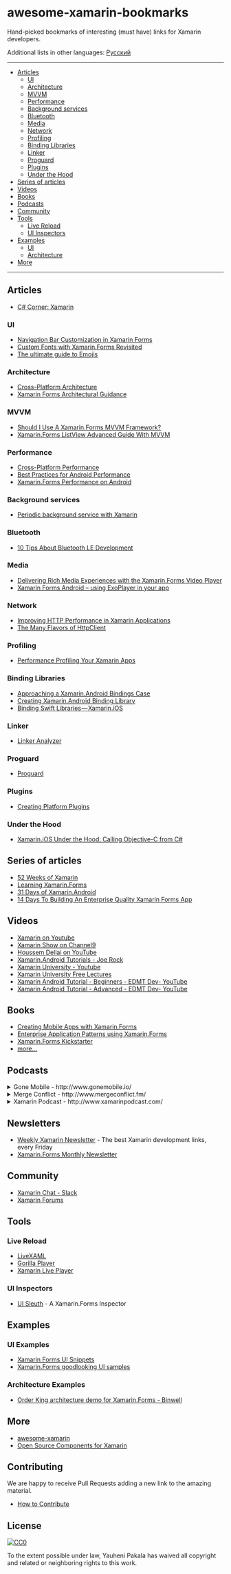 # awesome-xamarin-bookmarks

Hand-picked bookmarks of interesting (must have) links for Xamarin developers.

Additional lists in other languages:  [Русский](/README.ru.md)

---

* [Articles](#articles)
  - [UI](#ui)
  - [Architecture](#architecture)
  - [MVVM](#mvvm)
  - [Performance](#performance)
  - [Background services](#background-services)
  - [Bluetooth](#bluetooth)
  - [Media](#media)
  - [Network](#network)
  - [Profiling](#profiling)
  - [Binding Libraries](#binding-libraries)
  - [Linker](#linker)
  - [Proguard](#proguard)
  - [Plugins](#plugins)
  - [Under the Hood](#under-the-hood)
* [Series of articles](#series-of-articles)
* [Videos](#videos)
* [Books](#books)
* [Podcasts](#podcasts)
* [Community](#community)
* [Tools](#tools)
  - [Live Reload](#live-reload)
  - [UI Inspectors](#ui-inspectors)
* [Examples](#examples)
  - [UI](#ui-examples)
  - [Architecture](#architecture-examples)
* [More](#more)

---

## Articles
* [C# Corner: Xamarin](https://www.c-sharpcorner.com/technologies/xamarin)

### UI
* [Navigation Bar Customization in Xamarin Forms](https://www.xamboy.com/2017/12/06/navigation-bar-customization-in-xamarin-forms/)
* [Custom Fonts with Xamarin.Forms Revisited](https://blog.verslu.is/xamarin/xamarin-forms-xamarin/custom-fonts-with-xamarin-forms-revisited/)
* [The ultimate guide to Emojis](https://smellyc0de.wordpress.com/2018/04/07/the-ultimate-guide-to-emojis/)

### Architecture
* [Cross-Platform Architecture](https://developer.xamarin.com/guides/cross-platform/application_fundamentals/building_cross_platform_applications/part_2_-_architecture/)
* [Xamarin Forms Architectural Guidance](https://xamarinhelp.com/xamarin-forms-architectural-guidance/)

### MVVM
* [Should I Use A Xamarin.Forms MVVM Framework?](https://xamarinhelp.com/use-xamarin-forms-mvvm-framework/)
* [Xamarin.Forms ListView Advanced Guide With MVVM](https://doumer.me/xamarin-forms-listview-advanced-guide-with-mvvm/)

### Performance
* [Cross-Platform Performance](https://developer.xamarin.com/guides/cross-platform/deployment,_testing,_and_metrics/memory_perf_best_practices/)
* [Best Practices for Android Performance](https://developer.android.com/training/best-performance.html)
* [Xamarin.Forms Performance on Android](https://jonathanpeppers.com/Blog/xamarin-forms-performance-on-android)

### Background services
* [Periodic background service with Xamarin](https://github.com/wcoder/PeriodicBackgroundService)

### Bluetooth
* [10 Tips About Bluetooth LE Development](http://www.xam-consulting.com/10-tips-about-bluetooth-le-development/)

### Media
* [Delivering Rich Media Experiences with the Xamarin.Forms Video Player](https://blog.xamarin.com/delivering-rich-media-experiences-xamarin-forms-video-player/)
* [Xamarin Forms Android – using ExoPlayer in your app](http://www.pshul.com/2018/02/09/xamarin-forms-android-using-exoplayer-in-your-app/)

### Network
* [Improving HTTP Performance in Xamarin Applications](http://jonathanpeppers.com/Blog/improving-http-performance-in-xamarin-applications)
* [The Many Flavors of HttpClient](https://kerry.lothrop.de/httpclient-flavors/)

### Profiling
* [Performance Profiling Your Xamarin Apps](https://visualstudiomagazine.com/articles/2015/12/01/xamarin-apps.aspx)

### Binding Libraries
* [Approaching a Xamarin.Android Bindings Case](https://gist.github.com/JonDouglas/dda6d8ace7d071b0e8cb)
* [Creating Xamarin.Android Binding Library](https://xamarinhelp.com/creating-xamarin-android-binding-library/)
* [Binding Swift Libraries — Xamarin.iOS](https://medium.com/@Flash3001/binding-swift-libraries-xamarin-ios-ff32adbc7c76)

### Linker
* [Linker Analyzer](https://www.jon-douglas.com/2017/09/22/linker-analyzer/)

### Proguard
* [Proguard](https://www.jon-douglas.com/2016/11/22/xamarin-android-proguard/)

### Plugins
* [Creating Platform Plugins](https://github.com/mattleibow/CreatingPlatformPlugins)

### Under the Hood
* [Xamarin.iOS Under the Hood: Calling Objective-C from C#](https://jonathanpeppers.com/Blog/xamarin-ios-under-the-hood-calling-objective-c-from-csharp)

## Series of articles
* [52 Weeks of Xamarin](http://jesseliberty.com/?s=52+weeks+of+xamarin)
* [Learning Xamarin.Forms](http://jesseliberty.com/?s=Learning+Xamarin.Forms)
* [31 Days of Xamarin.Android](https://blog.falafel.com/31-days-of-xamarin-android/)
* [14 Days To Building An Enterprise Quality Xamarin Forms App](http://xamarinhelp.com/14-days-to-building-an-enterprise-quality-xamarin-forms-app/)

## Videos
* [Xamarin on Youtube](https://www.youtube.com/user/XamarinVideos)
* [Xamarin Show on Channel9](https://channel9.msdn.com/Shows/XamarinShow)
* [Houssem Dellai on YouTube](https://www.youtube.com/channel/UCCYR9GpcE3skVnyMU8Wx1kQ)
* [Xamarin.Android Tutorials - Joe Rock](https://www.youtube.com/playlist?list=PLCuRg51-gw5VqYchUekCqxUS9hEZkDf6l)
* [Xamarin University - Youtube](https://www.youtube.com/channel/UCykEmj8H8O0aE6QB1965XCg/videos)
* [Xamarin University Free Lectures](https://university.xamarin.com/lecturesmenu)
* [Xamarin Android Tutorial - Beginners - EDMT Dev- YouTube](https://www.youtube.com/playlist?list=PLaoF-xhnnrRVglZztNl99ih76fvBOLMe8)
* [Xamarin Android Tutorial - Advanced - EDMT Dev- YouTube](https://www.youtube.com/playlist?list=PLaoF-xhnnrRV92Y9HlqqutcwwRYm1LjP7)

## Books
* [Creating Mobile Apps with Xamarin.Forms](https://developer.xamarin.com/guides/xamarin-forms/creating-mobile-apps-xamarin-forms/)
* [Enterprise Application Patterns using Xamarin.Forms](https://developer.xamarin.com/guides/xamarin-forms/enterprise-application-patterns/)
* [Xamarin.Forms Kickstarter](http://www.xforms-kickstarter.com/)
* [more...](https://www.amazon.com/s/?field-keywords=Xamarin)

## Podcasts
<details><summary>Gone Mobile - http://www.gonemobile.io/</summary>
<blockquote>Gone Mobile is a podcast discussing the latest in mobile development, with a healthy bias towards Xamarin technologies. The podcast covers in-depth topics with guests ranging from Android, iOS & Windows development to mobile marketing and design, as well as other mobile or not so mobile related technologies.</blockquote>
</details>

<details><summary>Merge Conflict - http://www.mergeconflict.fm/</summary>
<blockquote>Merge Conflict is a weekly discussion with Frank and James on all things development, technology, & more. After years of being friends, Frank and James finally decided to sit down and start a podcast about their lives as mobile developers using Xamarin. Much more than just another mobile development podcast, Merge Conflict, reaches all areas of development including desktop, server, and of course mobile. They also cover fun things happening in the world of technology and gaming and whatever else happens to be on Frank's and James' minds.</blockquote>
</details>

<details><summary>Xamarin Podcast - http://www.xamarinpodcast.com/</summary>
<blockquote>Keep up with the latest in mobile development with the official Xamarin podcast. Join your hosts Pierce Boggan and James Montemagno as they discuss the latest and greatest in native cross-platform mobile development in C# with Xamarin.</blockquote>
</details>

## Newsletters
* [Weekly Xamarin Newsletter](http://weeklyxamarin.com/) - The best Xamarin development links, every Friday
* [Xamarin.Forms Monthly Newsletter](https://us13.campaign-archive.com/home/?u=9bc39dc111f08d2a130409419&id=68a7cafa60)

## Community
* [Xamarin Chat - Slack](https://xamarinchat.slack.com/)
* [Xamarin Forums](https://forums.xamarin.com/)

## Tools

### Live Reload
* [LiveXAML](http://www.livexaml.com/)
* [Gorilla Player](http://gorillaplayer.com/)
* [Xamarin Live Player](https://www.xamarin.com/live)

### UI Inspectors
* [UI Sleuth](https://github.com/michaeled/uisleuth) - A Xamarin.Forms Inspector

## Examples

### UI Examples
* [Xamarin Forms UI Snippets](https://snppts.io/latest)
* [Xamarin.Forms goodlooking UI samples](https://github.com/jsuarezruiz/xamarin-forms-goodlooking-UI)

### Architecture Examples
* [Order King architecture demo for Xamarin.Forms - Binwell](https://github.com/Binwell/Order-King-Mobile-Core)

## More
* [awesome-xamarin](https://github.com/benoitjadinon/awesome-xamarin)
* [Open Source Components for Xamarin](https://github.com/xamarin/XamarinComponents)

## Contributing
We are happy to receive Pull Requests adding a new link to the amazing material.
* [How to Contribute](https://github.com/wcoder/awesome-xamarin-bookmarks/blob/master/CONTRIBUTING.md)

## License

[![CC0](https://licensebuttons.net/p/zero/1.0/88x31.png)](https://creativecommons.org/publicdomain/zero/1.0/)

To the extent possible under law, Yauheni Pakala has waived all copyright and related or neighboring rights to this work.
